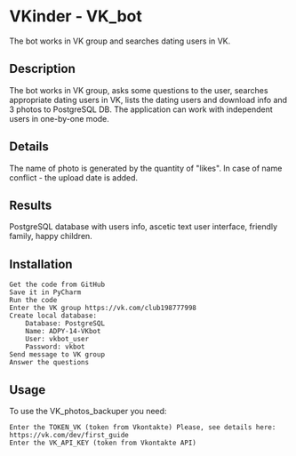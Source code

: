 # VKinder - VK_bot

The bot works in VK group and searches dating users in VK.

## Description

The bot works in VK group, asks some questions to the user, searches appropriate dating users in VK, lists the dating users and download info and 3 photos to PostgreSQL DB.
The application can work with independent users in one-by-one mode.


## Details

The name of photo is generated by the quantity of "likes". In case of name conflict - the upload date is added.

## Results

PostgreSQL database with users info, ascetic text user interface, friendly family, happy children.

## Installation
    
    Get the code from GitHub
    Save it in PyCharm
    Run the code
    Enter the VK group https://vk.com/club198777998
    Create local database:
        Database: PostgreSQL
        Name: ADPY-14-VKbot
        User: vkbot_user
        Password: vkbot     
    Send message to VK group
    Answer the questions

## Usage

To use the VK_photos_backuper you need:

    Enter the TOKEN_VK (token from Vkontakte) Please, see details here: https://vk.com/dev/first_guide
    Enter the VK_API_KEY (token from Vkontakte API)




